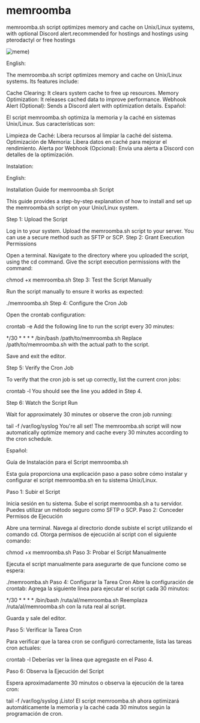 # memroomba
memroomba.sh script optimizes memory and cache on Unix/Linux systems, with optional Discord alert.recommended for hostings and hostings using pterodactyl or free hostings

![meme](https://1.bp.blogspot.com/_JSR8IC77Ub4/TRwt0HUrBDI/AAAAAAAABkQ/Tvt1_aMFSlE/s1600/Screenshot.png))


English:

The memroomba.sh script optimizes memory and cache on Unix/Linux systems. Its features include:

Cache Clearing: It clears system cache to free up resources.
Memory Optimization: It releases cached data to improve performance.
Webhook Alert (Optional): Sends a Discord alert with optimization details.
Español:

El script memroomba.sh optimiza la memoria y la caché en sistemas Unix/Linux. Sus características son:

Limpieza de Caché: Libera recursos al limpiar la caché del sistema.
Optimización de Memoria: Libera datos en caché para mejorar el rendimiento.
Alerta por Webhook (Opcional): Envía una alerta a Discord con detalles de la optimización.



Instalation:

English:

Installation Guide for memroomba.sh Script

This guide provides a step-by-step explanation of how to install and set up the memroomba.sh script on your Unix/Linux system.

Step 1: Upload the Script

Log in to your system.
Upload the memroomba.sh script to your server. You can use a secure method such as SFTP or SCP.
Step 2: Grant Execution Permissions

Open a terminal.
Navigate to the directory where you uploaded the script, using the cd command.
Give the script execution permissions with the command:

chmod +x memroomba.sh
Step 3: Test the Script Manually

Run the script manually to ensure it works as expected:

./memroomba.sh
Step 4: Configure the Cron Job

Open the crontab configuration:

crontab -e
Add the following line to run the script every 30 minutes:

*/30 * * * * /bin/bash /path/to/memroomba.sh
Replace /path/to/memroomba.sh with the actual path to the script.

Save and exit the editor.

Step 5: Verify the Cron Job

To verify that the cron job is set up correctly, list the current cron jobs:

crontab -l
You should see the line you added in Step 4.

Step 6: Watch the Script Run

Wait for approximately 30 minutes or observe the cron job running:

tail -f /var/log/syslog
You're all set! The memroomba.sh script will now automatically optimize memory and cache every 30 minutes according to the cron schedule.

Español:

Guía de Instalación para el Script memroomba.sh

Esta guía proporciona una explicación paso a paso sobre cómo instalar y configurar el script memroomba.sh en tu sistema Unix/Linux.

Paso 1: Subir el Script

Inicia sesión en tu sistema.
Sube el script memroomba.sh a tu servidor. Puedes utilizar un método seguro como SFTP o SCP.
Paso 2: Conceder Permisos de Ejecución

Abre una terminal.
Navega al directorio donde subiste el script utilizando el comando cd.
Otorga permisos de ejecución al script con el siguiente comando:

chmod +x memroomba.sh
Paso 3: Probar el Script Manualmente

Ejecuta el script manualmente para asegurarte de que funcione como se espera:

./memroomba.sh
Paso 4: Configurar la Tarea Cron
Abre la configuración de crontab:
Agrega la siguiente línea para ejecutar el script cada 30 minutos:

*/30 * * * * /bin/bash /ruta/al/memroomba.sh
Reemplaza /ruta/al/memroomba.sh con la ruta real al script.

Guarda y sale del editor.

Paso 5: Verificar la Tarea Cron

Para verificar que la tarea cron se configuró correctamente, lista las tareas cron actuales:


crontab -l
Deberías ver la línea que agregaste en el Paso 4.

Paso 6: Observa la Ejecución del Script

Espera aproximadamente 30 minutos o observa la ejecución de la tarea cron:

tail -f /var/log/syslog
¡Listo! El script memroomba.sh ahora optimizará automáticamente la memoria y la caché cada 30 minutos según la programación de cron.
